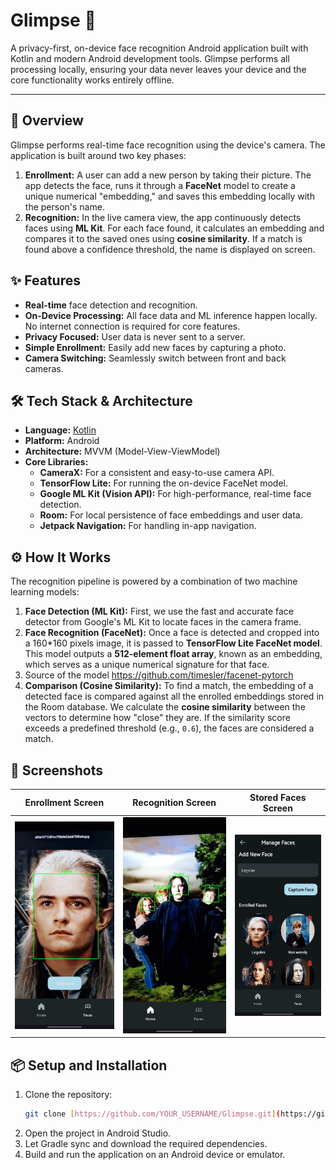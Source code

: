 # Glimpse 📸

A privacy-first, on-device face recognition Android application built with Kotlin and modern Android development tools. Glimpse performs all processing locally, ensuring your data never leaves your device and the core functionality works entirely offline.

---

## 🚀 Overview

Glimpse performs real-time face recognition using the device's camera. The application is built around two key phases:

1.  **Enrollment:** A user can add a new person by taking their picture. The app detects the face, runs it through a **FaceNet** model to create a unique numerical "embedding," and saves this embedding locally with the person's name.
2.  **Recognition:** In the live camera view, the app continuously detects faces using **ML Kit**. For each face found, it calculates an embedding and compares it to the saved ones using **cosine similarity**. If a match is found above a confidence threshold, the name is displayed on screen.

## ✨ Features

-   **Real-time** face detection and recognition.
-   **On-Device Processing:** All face data and ML inference happen locally. No internet connection is required for core features.
-   **Privacy Focused:** User data is never sent to a server.
-   **Simple Enrollment:** Easily add new faces by capturing a photo.
-   **Camera Switching:** Seamlessly switch between front and back cameras.

## 🛠️ Tech Stack & Architecture

-   **Language:** [Kotlin](https://kotlinlang.org/)
-   **Platform:** Android
-   **Architecture:** MVVM (Model-View-ViewModel)
-   **Core Libraries:**
    -   **CameraX:** For a consistent and easy-to-use camera API.
    -   **TensorFlow Lite:** For running the on-device FaceNet model.
    -   **Google ML Kit (Vision API):** For high-performance, real-time face detection.
    -   **Room:** For local persistence of face embeddings and user data.
    -   **Jetpack Navigation:** For handling in-app navigation.

## ⚙️ How It Works

The recognition pipeline is powered by a combination of two machine learning models:

1.  **Face Detection (ML Kit):** First, we use the fast and accurate face detector from Google's ML Kit to locate faces in the camera frame.
2.  **Face Recognition (FaceNet):** Once a face is detected and cropped into a 160*160 pixels image, it is passed to **TensorFlow Lite FaceNet model**. This model outputs a **512-element float array**, known as an embedding, which serves as a unique numerical signature for that face.
3.  Source of the model 
https://github.com/timesler/facenet-pytorch
4.  **Comparison (Cosine Similarity):** To find a match, the embedding of a detected face is compared against all the enrolled embeddings stored in the Room database. We calculate the **cosine similarity** between the vectors to determine how "close" they are. If the similarity score exceeds a predefined threshold (e.g., `0.6`), the faces are considered a match.

## 📸 Screenshots

| Enrollment Screen | Recognition Screen | Stored Faces Screen
| :---------------: | :------------------: | :------------------: |
|  ![Enrollment Screen](./images/AddNewFaceFragment.jpg) |   ![My Recognition Screen](./images/HomeFragment.jpg) | ![My Recognition Screen](./images/ManageFacesFragment.jpg) |

## 📦 Setup and Installation

1.  Clone the repository:
    ```sh
    git clone [https://github.com/YOUR_USERNAME/Glimpse.git](https://github.com/YOUR_USERNAME/Glimpse.git)
    ```
2.  Open the project in Android Studio.
3.  Let Gradle sync and download the required dependencies.
4.  Build and run the application on an Android device or emulator.
